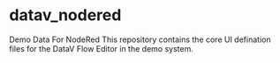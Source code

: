 # datav_nodered
Demo Data For NodeRed
This repository contains the core UI defination files for the DataV Flow Editor in the demo system.
